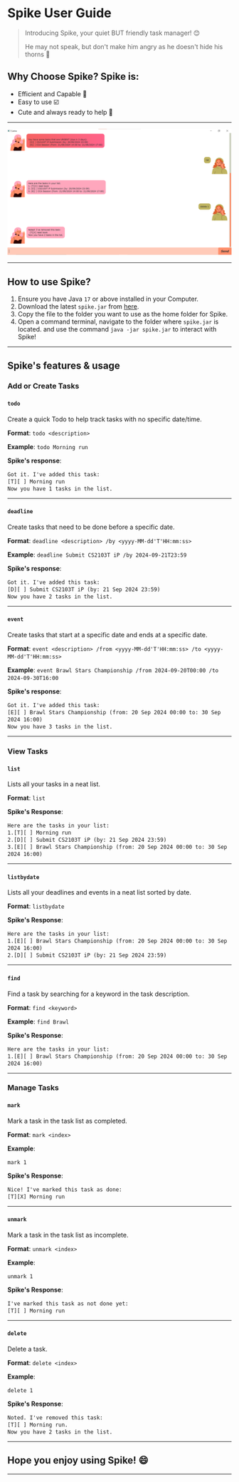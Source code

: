 # Spike User Guide

> Introducing Spike, your quiet BUT friendly task manager! :blush:
>
> He may not speak, but don't make him angry as he doesn't hide his thorns :cactus:

## Why Choose Spike? Spike is:
* Efficient and Capable :dash:
* Easy to use :ballot_box_with_check:
* Cute and always ready to help :hugs:

---

<p align="center">
  <img src="Ui.png" />
</p>

---
## How to use Spike?
1. Ensure you have Java `17` or above installed in your Computer.
2. Download the latest `spike.jar` from [here](https://github.com/seantham21/ip/releases).
3. Copy the file to the folder you want to use as the home folder for Spike.
4. Open a command terminal, navigate to the folder where `spike.jar` is located. and use the command
   `java -jar spike.jar` to interact with Spike!
---

## Spike's features & usage

### Add or Create Tasks
#### `todo`
Create a quick Todo to help track tasks with no specific date/time.

**Format**: `todo <description>`

**Example**: `todo Morning run`

**Spike's response**:
```
Got it. I've added this task:
[T][ ] Morning run
Now you have 1 tasks in the list.
```
---
#### `deadline`
Create tasks that need to be done before a specific date.

**Format**: `deadline <description> /by <yyyy-MM-dd'T'HH:mm:ss>`

**Example**: `deadline Submit CS2103T iP /by 2024-09-21T23:59`

**Spike's response**:
```
Got it. I've added this task:
[D][ ] Submit CS2103T iP (by: 21 Sep 2024 23:59)
Now you have 2 tasks in the list.
```
---
#### `event`
Create tasks that start at a specific date and ends at a specific date.

**Format**: `event <description> /from <yyyy-MM-dd'T'HH:mm:ss> /to <yyyy-MM-dd'T'HH:mm:ss>`

**Example**: `event Brawl Stars Championship /from 2024-09-20T00:00 /to 2024-09-30T16:00`

**Spike's response**:
```
Got it. I've added this task:
[E][ ] Brawl Stars Championship (from: 20 Sep 2024 00:00 to: 30 Sep 2024 16:00)
Now you have 3 tasks in the list.
```

---
### View Tasks
#### `list`
Lists all your tasks in a neat list.

**Format**: `list`

**Spike's Response**:
```
Here are the tasks in your list:
1.[T][ ] Morning run
2.[D][ ] Submit CS2103T iP (by: 21 Sep 2024 23:59)
3.[E][ ] Brawl Stars Championship (from: 20 Sep 2024 00:00 to: 30 Sep 2024 16:00)
```
---
#### `listbydate`
Lists all your deadlines and events in a neat list sorted by date.

**Format**: `listbydate`

**Spike's Response**:
```
Here are the tasks in your list:
1.[E][ ] Brawl Stars Championship (from: 20 Sep 2024 00:00 to: 30 Sep 2024 16:00)
2.[D][ ] Submit CS2103T iP (by: 21 Sep 2024 23:59)
```
---
#### `find`
Find a task by searching for a keyword in the task description.

**Format**: `find <keyword>`

**Example**: `find Brawl`

**Spike's Response**:
```
Here are the tasks in your list:
1.[E][ ] Brawl Stars Championship (from: 20 Sep 2024 00:00 to: 30 Sep 2024 16:00)
```

---
### Manage Tasks
#### `mark`
Mark a task in the task list as completed.

**Format**: `mark <index>`

**Example**:
```
mark 1
```
**Spike's Response**:
```
Nice! I've marked this task as done:
[T][X] Morning run
```
---
#### `unmark`
Mark a task in the task list as incomplete.

**Format**: `unmark <index>`

**Example**:
```
unmark 1
```
**Spike's Response**:
```
I've marked this task as not done yet:
[T][ ] Morning run
```
---
#### `delete`
Delete a task.

**Format**: `delete <index>`

**Example**:
```
delete 1
```

**Spike's Response**:
```
Noted. I've removed this task:
[T][ ] Morning run.
Now you have 2 tasks in the list.
```
---
## Hope you enjoy using Spike! :smile:

---
